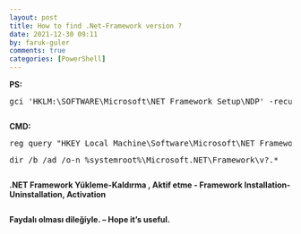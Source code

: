 ```yaml
---
layout: post
title: How to find .Net-Framework version ?
date: 2021-12-30 09:11
by: faruk-guler
comments: true
categories: [PowerShell]
---
```

<!-- wp:paragraph -->
<p><strong>PS: </strong></p>
<!-- /wp:paragraph -->

<!-- wp:preformatted -->
<pre class="wp-block-preformatted">gci 'HKLM:\SOFTWARE\Microsoft\NET Framework Setup\NDP' -recurse | gp -name Version -EA 0 | where { $_.PSChildName -match '^(?!S)\p{L}'} | select PSChildName, Version</pre>
<!-- /wp:preformatted -->

<!-- wp:image {"id":808,"sizeSlug":"large","linkDestination":"none"} -->
<figure class="wp-block-image size-large"><img src="https://farukguler.com/assets/post_images/2222.png?w=584" alt="" class="wp-image-808" /></figure>
<!-- /wp:image -->

<!-- wp:paragraph -->
<p><strong>CMD: </strong></p>
<!-- /wp:paragraph -->

<!-- wp:preformatted -->
<pre class="wp-block-preformatted">reg query "HKEY_Local_Machine\Software\Microsoft\NET Framework Setup\NDP</pre>
<!-- /wp:preformatted -->

<!-- wp:preformatted -->
<pre class="wp-block-preformatted">dir /b /ad /o-n %systemroot%\Microsoft.NET\Framework\v?.*</pre>
<!-- /wp:preformatted -->

<!-- wp:image {"id":810,"sizeSlug":"large","linkDestination":"none"} -->
<figure class="wp-block-image size-large"><img src="https://farukguler.com/assets/post_images/111.png?w=599" alt="" class="wp-image-810" /></figure>
<!-- /wp:image -->

<!-- wp:paragraph -->
<p><strong>.NET Framework Yükleme-Kaldırma , Aktif etme - Framework Installation-Uninstallation, Activation</strong></p>
<!-- /wp:paragraph -->

<!-- wp:image {"id":819,"sizeSlug":"large","linkDestination":"none","className":"is-resized"} -->
<figure class="wp-block-image size-large is-resized"><img src="https://farukguler.com/assets/post_images/333-1.png?w=1024" alt="" class="wp-image-819" /></figure>
<!-- /wp:image -->

<!-- wp:paragraph -->
<p><strong>Faydalı olması dileğiyle. – Hope it’s useful.</strong></p>
<!-- /wp:paragraph -->
